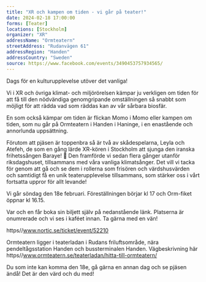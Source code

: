 ```yaml
---
title: "XR och kampen om tiden - vi går på teater!"
date: 2024-02-18 17:00:00
forms: [Teater]
locations: [Stockholm]
organizer: "XR"
addressName: "Ormteatern"
streetAddress: "Rudanvägen 61"
addressRegion: "Handen"
addressCountry: "Sweden"
source: https://www.facebook.com/events/3490453757934565/
---
```

Dags för en kulturupplevelse utöver det vanliga!

Vi i XR och övriga klimat- och miljörörelsen kämpar ju verkligen om tiden för att få till den nödvändiga genomgripande omställningen så snabbt som möjligt för att rädda vad som räddas kan av vår sårbara biosfär.

En som också kämpar om tiden är flickan Momo i Momo eller kampen om tiden, som nu går på Ormteatern i Handen i Haninge, i en enastående och annorlunda uppsättning.

Förutom att pjäsen är toppenbra så är två av skådespelarna, Leyla och Atefeh, de som en gång lärde XR-kören i Stockholm att sjunga den iranska frihetssången Baraye! 🙂 Den framförde vi sedan flera gånger utanför riksdagshuset, tillsammans med våra vanliga klimatsånger. Det vill vi tacka för genom att gå och se dem i rollerna som frisören och värdshusvärden och samtidigt få en unik teaterupplevelse tillsammans, som stärker oss i vårt fortsatta uppror för allt levande!

Vi går söndag den 18e februari. Föreställningen börjar kl 17 och Orm-fiket öppnar kl 16.15.

Var och en får boka sin biljett själv på nedanstående länk. Platserna är onumrerade och vi ses i kaféet innan. Ta gärna med en vän!

https//www.nortic.se/ticket/event/52210

Ormteatern ligger i teaterladan i Rudans friluftsområde, nära pendeltågsstation Handen och bussterminalen Handen. 
Vägbeskrivning här https//www.ormteatern.se/teaterladan/hitta-till-ormteatern/

Du som inte kan komma den 18e, gå gärna en annan dag och se pjäsen ändå! Det är den värd och du med!

